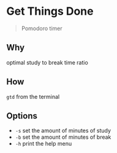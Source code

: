 # Get Things Done

> Pomodoro timer

## Why

optimal study to break time ratio

## How

``gtd`` from the terminal

## Options

* ``-s`` set the amount of minutes of study
* ``-b`` set the amount of minutes of break
* ``-h`` print the help menu
